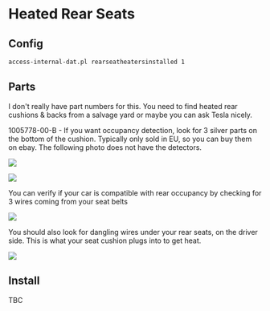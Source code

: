 # Heated Rear Seats

## Config

```bash
access-internal-dat.pl rearseatheatersinstalled 1
```

## Parts

I don't really have part numbers for this. You need to find heated rear cushions & backs from a salvage yard or maybe you can ask Tesla nicely.

1005778-00-B - If you want occupancy detection, look for 3 silver parts on the bottom of the cushion. Typically only sold in EU, so you can buy them on ebay. The following photo does not have the detectors. 

![](https://i.imgur.com/QesbQTI.png)

![](https://i.imgur.com/IMS6c45.png)

You can verify if your car is compatible with rear occupancy by checking for 3 wires coming from your seat belts

![](https://i.imgur.com/FUop69C.png)

You should also look for dangling wires under your rear seats, on the driver side. This is what your seat cushion plugs into to get heat.

![](https://i.imgur.com/fAEu4X7.png)

## Install

TBC

